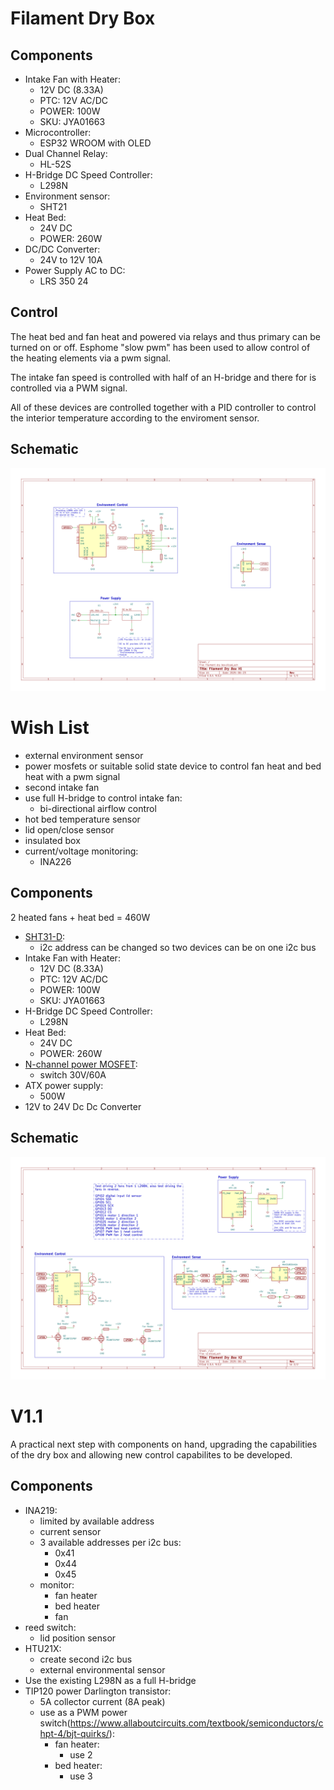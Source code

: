 # Filament Dry Box

## Components

- Intake Fan with Heater:
    - 12V DC (8.33A)
    - PTC: 12V AC/DC
    - POWER: 100W
    - SKU: JYA01663
- Microcontroller:
    - ESP32 WROOM with OLED
- Dual Channel Relay:
    - HL-52S
- H-Bridge DC Speed Controller:
    - L298N
- Environment sensor:
    - SHT21 
- Heat Bed:
    - 24V DC
    - POWER: 260W
- DC/DC Converter:
    - 24V to 12V 10A
- Power Supply AC to DC:
    - LRS 350 24

## Control


The heat bed and fan heat and powered via relays and thus primary can be turned on or off.
Esphome "slow pwm" has been used to allow control of the heating elements via a pwm signal.

The intake fan speed is controlled with half of an H-bridge and there for is controlled via a PWM signal.

All of these devices are controlled together with a PID controller to control the interior temperature according to the enviroment sensor.

## Schematic

<img src="schematic/v1.svg" alt="filament dry box v1 schematic"/>

# Wish List

- external environment sensor
- power mosfets or suitable solid state device to control fan heat and bed heat with a pwm signal
- second intake fan
- use full H-bridge to control intake fan:
    - bi-directional airflow control
- hot bed temperature sensor
- lid open/close sensor
- insulated box
- current/voltage monitoring:
    - INA226

## Components

2 heated fans + heat bed = 460W

- [SHT31-D](https://www.adafruit.com/product/2857):
    - i2c address can be changed so two devices can be on one i2c bus
- Intake Fan with Heater:
    - 12V DC (8.33A)
    - PTC: 12V AC/DC
    - POWER: 100W
    - SKU: JYA01663
- H-Bridge DC Speed Controller:
    - L298N
- Heat Bed:
    - 24V DC
    - POWER: 260W
- [N-channel power MOSFET](https://www.adafruit.com/product/355):
    - switch 30V/60A
- ATX power supply:
    - 500W
- 12V to 24V Dc Dc Converter

## Schematic

<img src="schematic/v2.svg" alt="filament dry box v2 schematic"/>


# V1.1

A practical next step with components on hand, upgrading the capabilities of the dry box and allowing new control capabilites to be developed.

## Components

- INA219:
    - limited by available address
    - current sensor
    - 3 available addresses per i2c bus:
        - 0x41
        - 0x44
        - 0x45
    - monitor:
        - fan heater
        - bed heater
        - fan
- reed switch:
    - lid position sensor
- HTU21X:
    - create second i2c bus
    - external environmental sensor
- Use the existing L298N as a full H-bridge 
- TIP120 power Darlington transistor:
    - 5A collector current (8A peak)
    - use as a PWM power switch(https://www.allaboutcircuits.com/textbook/semiconductors/chpt-4/bjt-quirks/):
        - fan heater:
            - use 2
        - bed heater:
            - use 3
